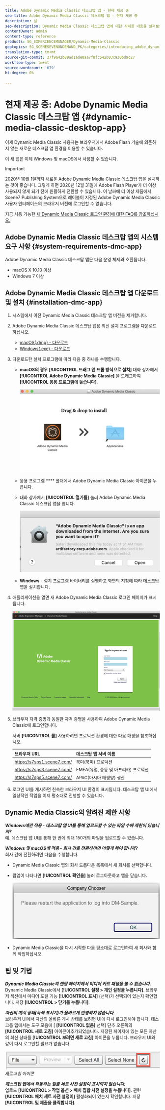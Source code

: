 ```yaml
---
title: Adobe Dynamic Media Classic 데스크탑 앱 - 현재 제공 중
seo-title: Adobe Dynamic Media Classic 데스크탑 앱 - 현재 제공 중
description: 널
seo-description: Dynamic Media Classic 데스크탑 앱에 대한 자세한 내용을 살펴보십시오.
contentOwner: admin
content-type: reference
products: SG_EXPERIENCEMANAGER/Dynamic-Media-Classic
geptopics: SG_SCENESEVENONDEMAND_PK/categories/introducing_adobe_dynamic_media_classic
translation-type: tm+mt
source-git-commit: 37f9a42b89ad1ade0aa7f8fc542b03c930bd9c27
workflow-type: tm+mt
source-wordcount: '679'
ht-degree: 0%

---
```



# 현재 제공 중: Adobe Dynamic Media Classic 데스크탑 앱 {#dynamic-media-classic-desktop-app}

이제 Dynamic Media Classic 사용자는 브라우저에서 Adobe Flash 기술에 의존하지 않는 새로운 데스크탑 앱 환경을 이용할 수 있습니다.

이 새 앱은 이제 Windows 및 macOS에서 사용할 수 있습니다.

>[!IMPORTANT]
>
>2020년 10월 1일까지 새로운 Adobe Dynamic Media Classic 데스크탑 앱을 설치하는 것이 좋습니다. 그렇게 하면 2020년 12월 31일에 Adobe Flash Player가 더 이상 사용되지 않게 되기 전에 원활하게 전환할 수 있습니다. 이 날짜에 더 이상 제품에서 Scene7 Publishing System으로 레이블이 지정된 Adobe Dynamic Media Classic 사용자 인터페이스의 브라우저 버전에 로그인할 수 없습니다.

지금 사용 가능한 [새 Dynamic Media Classic 로그인 환경에 대한 FAQ를 참조하십시오.](/help/new-ui-2020.md)

## Adobe Dynamic Media Classic 데스크탑 앱의 시스템 요구 사항 {#system-requirements-dmc-app}

Adobe Dynamic Media Classic 데스크탑 앱은 다음 운영 체제와 호환됩니다.
* macOS X 10.10 이상
* Windows 7 이상

## Adobe Dynamic Media Classic 데스크탑 앱 다운로드 및 설치 {#installation-dmc-app}

1. 시스템에서 이전 Dynamic Media Classic 데스크탑 앱 버전을 제거합니다.

1. Adobe Dynamic Media Classic 데스크탑 앱용 최신 설치 프로그램을 다운로드하십시오.

   * [macOS(.dmg) - 다운로드](http://download.macromedia.com/dynamic-media-classic/20.20.1/adobe-dynamic-media-classic-20.20.1.dmg)
   * [Windows(.exe) - 다운로드](lhttp://download.macromedia.com/dynamic-media-classic/20.20.1/adobe-dynamic-media-classic-20.20.1.exe)

1. 다운로드한 설치 프로그램에 따라 다음 중 하나를 수행합니다.

   * **macOS의 경우** **[!UICONTROL 드래그 앤 드롭 방식으로 설치]** 대화 상자에서 **[!UICONTROL Adobe Dynamic Media Classic]** 을 드래그하여 **[!UICONTROL 응용 프로그램에 놓습니다]**.

      ![macOS에서 드래그 앤 드롭 설치](/help/assets/dragondrop-install.png)

   * 응용 프로그램 **** 폴더에서 Adobe Dynamic Media Classic 아이콘을 누릅니다.
   * 대화 상자에서 **[!UICONTROL 열기를]** 눌러 Adobe Dynamic Media Classic 데스크탑 앱을 엽니다.

      ![다운로드한 앱 열기](/help/assets/open-dmclassicapp.png)

   * **Windows** - 설치 프로그램 바이너리를 실행하고 화면의 지침에 따라 데스크탑 앱을 설치합니다.

1. 애플리케이션을 열면 새 Adobe Dynamic Media Classic 로그인 페이지가 표시됩니다.

   ![Dynamic Media Classic 로그인](/help/assets/dmclassic-login.png)

1. 브라우저 자격 증명과 동일한 자격 증명을 사용하여 Adobe Dynamic Media Classic에 로그인합니다.

   서버 **[!UICONTROL 를]** 사용하려면 프로덕션 환경에 대한 다음 매핑을 참조하십시오.

   | 브라우저 URL | 데스크탑 앱 서버 이름 |
   |---|---|
   | https://s7sps1.scene7.com/ | 북미(북미) 프로덕션 |
   | https://s7sps3.scene7.com/ | EMEA(유럽, 중동 및 아프리카) 프로덕션 |
   | https://s7sps5.scene7.com/ | APAC(아시아 태평양) 생산 |

1. 로그인 UI를 게시하면 친숙한 브라우저 UI 환경이 표시됩니다. 데스크탑 앱 UI에서 일상적인 작업을 이제 평소대로 진행할 수 있습니다.

## Dynamic Media Classic의 알려진 제한 사항

**_Windows에만 적용 - 데스크탑 앱 UI를 통해 업로드할 수 있는 파일 수에 제한이 있습니까?_**<br>&#x200B;예. 데스크탑 앱 UI를 통해 한 번에 최대 150개의 파일을 업로드할 수 있습니다.

**_Windows 및 macOS에 적용 - 회사 간을 전환하려면 어떻게 해야 합니까?_**<br>&#x200B;회사 간에 전환하려면 다음을 수행합니다.
* Dynamic Media Classic 앱의 회사 드롭다운 목록에서 새 회사를 선택합니다.
* 팝업이 나타나면 **[!UICONTROL 확인을]** 눌러 로그아웃하고 앱을 닫습니다.

   ![새 회사를 사용하려면 앱을 다시 시작하십시오](/help/assets/dmclassic-new-company.png)
* Dynamic Media Classic을 다시 시작한 다음 평소대로 로그인하여 새 회사와 함께 작업하십시오.

## 팁 및 기법

**_Dynamic Media Classic의 랜딩 페이지에서 미디어 카트 패널을 볼 수 없습니다._**<br> Dynamic Media Classic에서 **[!UICONTROL 설정 > 개인 설정을 누릅니다]**. 브라우저 섹션에서 미디어 포털 기능 **[!UICONTROL 표시]** (선택)가 선택되어 있는지 확인합니다. 저장 **[!UICONTROL > 닫기를 누릅니다]**.

**_자산의 게시 상태(녹색 표시기)가 올바르게 반영되지 않습니다._**<br>&#x200B;브라우저 UI에서 자산의 올바른 게시 상태를 보려면 UI에 다시 로그인해야 합니다. 데스크톱 앱에서는 도구 모음에 [ **[!UICONTROL 없음]** 선택] 단추 오른쪽의 **[!UICONTROL 새로 고침]** 아이콘이추가되었습니다. 지정된 페이지에 있는 모든 자산의 최신 상태를 **[!UICONTROL 보려면 새로 고침]** 아이콘을 누릅니다. 브라우저 UI와 같이 다시 로그인할 필요가 없습니다.

![새로 고침 아이콘](/help/assets/refresh-icon.png)새로&#x200B;*고침 아이콘*

**_데스크탑 앱에서 작동하는 일괄 세트 사전 설정이 표시되지 않습니다._**<br>&#x200B;업로드 **[!UICONTROL > 작업 옵션 > 배치 집합 사전 설정을 누릅니다]**. 관련 **[!UICONTROL 배치 세트 사전 설정이]** 활성화되어 있는지 확인합니다. 저장 **[!UICONTROL 및 제출을 클릭합니다]**.

